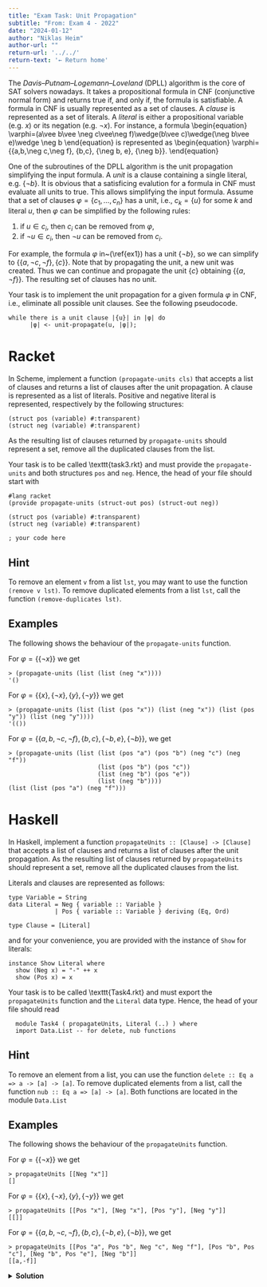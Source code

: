 ```yaml
---
title: "Exam Task: Unit Propagation"
subtitle: "From: Exam 4 - 2022"
date: "2024-01-12"
author: "Niklas Heim"
author-url: ""
return-url: '../../'
return-text: '← Return home'
---
```


The *Davis–Putnam–Logemann–Loveland* (DPLL) algorithm is the core of SAT solvers nowadays. It takes
a propositional formula in CNF (conjunctive normal form) and returns true if, and only if, the
formula is satisfiable. A formula in CNF is usually represented as a set of clauses. A *clause*
is represented as a set of literals. A *literal* is either a propositional variable (e.g. $x$)
or its negation (e.g. $\neg x$). For instance, a formula 
\begin{equation}
 \varphi=(a\vee b\vee \neg c\vee\neg f)\wedge(b\vee c)\wedge(\neg b\vee e)\wedge \neg b
\end{equation} 
is represented as 
\begin{equation}
  \varphi=\{\{a,b,\neg c,\neg f\}, \{b,c\}, \{\neg b, e\}, \{\neg b\}\}.
\end{equation}

One of the subroutines of the DPLL algorithm is the unit propagation simplifying the input formula.
A *unit* is a clause containing a single literal, e.g. $\{\neg b\}$.  It is obvious that a
satisficing evalution for a formula in CNF must evaluate all units to true.  This allows simplifying
the input formula. Assume that a set of clauses $\varphi=\{c_1,\ldots,c_n\}$ has a unit, i.e.,
$c_k=\{u\}$ for some $k$ and literal $u$, then $\varphi$ can be simplified by the following rules:

1. if $u\in c_i$, then $c_i$ can be removed from $\varphi$,
2. if $\neg u\in c_i$, then $\neg u$ can be removed from $c_i$.

For example, the formula $\varphi$ in~(\ref{ex1}) has a unit $\{\neg b\}$, so we can simplify to
$\{\{a,\neg c,\neg f\}, \{c\}\}$. Note that by propagating the unit, a new unit was created. Thus we
can continue and propagate the unit $\{c\}$ obtaining $\{\{a,\neg f\}\}$. The resulting set of
clauses has no unit.

Your task is to implement the unit propagation for a given formula $\varphi$ in CNF, i.e., eliminate
all possible unit clauses. See the following pseudocode.
```
while there is a unit clause |{u}| in |φ| do
      |φ| <- unit-propagate(u, |φ|);
```

# Racket

In Scheme, implement a function `(propagate-units cls)` that accepts a list of
clauses and returns a list of clauses after the unit propagation.  A clause is represented as a list
of literals. Positive and negative literal is represented, respectively by the following structures:
```{.tight-code .scheme}
(struct pos (variable) #:transparent)
(struct neg (variable) #:transparent)
```
As the resulting list of clauses returned by `propagate-units` should represent 
a set, remove all the duplicated clauses from the list.

Your task is to be called \texttt{task3.rkt} and must provide the `propagate-units` and 
both structures `pos` and `neg`.
Hence, the head of your file should start with
```{.tight-code .scheme}
#lang racket
(provide propagate-units (struct-out pos) (struct-out neg))

(struct pos (variable) #:transparent)
(struct neg (variable) #:transparent)  

; your code here
```

## Hint
To remove an element `v` from a list `lst`, 
you may want to use the function `(remove v lst)`. 
To remove duplicated elements from a list `lst`, 
call the function `(remove-duplicates lst)`.

## Examples
The following shows the behaviour of the `propagate-units` function.

For $\varphi=\{\{\neg x\}\}$ we get 
```{.tight-code .scheme}
> (propagate-units (list (list (neg "x"))))
'()
```

For $\varphi=\{\{x\}, \{\neg x\},\{y\},\{\neg y\}\}$ we get 
```{.tight-code .scheme}
> (propagate-units (list (list (pos "x")) (list (neg "x")) (list (pos "y")) (list (neg "y"))))
'(())
```

For $\varphi=\{\{a,b,\neg c,\neg f\}, \{b,c\}, \{\neg b, e\}, \{\neg b\}\}$, we get
```{.tight-code .scheme}
> (propagate-units (list (list (pos "a") (pos "b") (neg "c") (neg "f")) 
                         (list (pos "b") (pos "c"))
                         (list (neg "b") (pos "e"))
                         (list (neg "b"))))
(list (list (pos "a") (neg "f")))
```
  
# Haskell

In Haskell, implement a function
`propagateUnits :: [Clause] -> [Clause]` that accepts
a list of clauses and returns a list of clauses after the unit propagation.
As the resulting list of clauses returned by `propagateUnits` should represent 
a set, remove all the duplicated clauses from the list.

Literals and clauses are represented as follows:
```{.tight-code .haskell}
type Variable = String
data Literal = Neg { variable :: Variable }
             | Pos { variable :: Variable } deriving (Eq, Ord)

type Clause = [Literal]
```
and for your convenience, you are provided with the instance of `Show` for literals:
```{.tight-code .haskell}
instance Show Literal where
  show (Neg x) = "-" ++ x
  show (Pos x) = x
```

Your task is to be called \texttt{Task4.rkt} and must export the `propagateUnits` 
function and the `Literal` data type.
Hence, the head of your file should read

```{.tight-code .haskell}
  module Task4 ( propagateUnits, Literal (..) ) where
  import Data.List -- for delete, nub functions
```

## Hint

To remove an element from a list, you can use the function 
`delete :: Eq a => a -> [a] -> [a]`. 
To remove duplicated elements from a list, 
call the function `nub :: Eq a => [a] -> [a]`.
Both functions are located in the module `Data.List`

## Examples
The following shows the behaviour of the `propagateUnits` function.

For $\varphi=\{\{\neg x\}\}$ we get 
```{.tight-code .haskell}
> propagateUnits [[Neg "x"]]
[]
```

For $\varphi=\{\{x\}, \{\neg x\}, \{y\}, \{\neg y\}\}$ we get 
```{.tight-code .haskell}
> propagateUnits [[Pos "x"], [Neg "x"], [Pos "y"], [Neg "y"]]
[[]]
```

For $\varphi=\{\{a,b,\neg c,\neg f\}, \{b,c\}, \{\neg b, e\}, \{\neg b\}\}$, we get
```{.tight-code .haskell}
> propagateUnits [[Pos "a", Pos "b", Neg "c", Neg "f"], [Pos "b", Pos "c"], [Neg "b", Pos "e"], [Neg "b"]]
[[a,-f]]
```

<details class="admonition">
<summary><strong>Solution</strong></summary>
```{.tight-code .haskell}
module Task4 ( propagateUnits, Literal (..) ) where
import Data.List

type Variable = String
data Literal = Neg { variable :: Variable }
             | Pos { variable :: Variable } deriving (Eq, Ord)

type Clause = [Literal]

instance Show Literal where
    show (Neg x) = "-" ++ x
    show (Pos x) = x

-- DPLL

negation :: Literal -> Literal
negation (Pos x) = Neg x
negation (Neg x) = Pos x

getUnit :: [Clause] -> Maybe Literal
getUnit cls = case units of
                [] -> Nothing
                (u:us) -> Just u
    where units = concat $ filter ((1==) . length) cls

simplifyClause :: Literal -> Clause -> [Clause]
simplifyClause l c | l `elem` c = []
                   | negation l `elem` c = [delete (negation l) c]
                   | otherwise = [c]

simplify :: [Clause] -> Literal -> [Clause]
simplify cls l = concatMap (simplifyClause l) cls

propagateUnits :: [Clause] -> [Clause]
propagateUnits cls = let mu = getUnit cls
                     in case mu of
                         Nothing -> nub cls
                         Just u -> propagateUnits $ simplify cls u 

dpll :: [Clause] -> Bool
dpll cls = case cls' of
            [] -> True
            []:_ -> False
            (l:_):_ -> dpll (simplify cls' l) || dpll (simplify cls' (negation l))
    where cls' = sort $ propagateUnits cls                  

ex :: [Clause]
ex = [[Neg "p", Neg "q"], [Pos "p", Pos "r"], [Pos "q", Pos "s"], [Pos "s"]]

ex2 = [[Pos "a", Pos "b", Pos "c"],[Pos "b", Neg "c", Neg "f"],[Neg "b", Pos "e"],[Neg "b"]]

ex3 = [[Pos "a", Pos "b"],[Pos "a", Neg "b"],[Neg "a", Pos "c"],[Neg "a", Neg "c"]]
```
</details>
